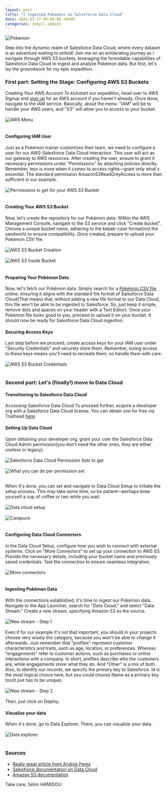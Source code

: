 ```yaml
---
layout: post
title: "I ingested Pokemons on Salesforce Data Cloud"
date: 2024-03-17 09:00:00 +0300
categories: jekyll update
---
```


![Pokemon](/Images/data_cloud_pokemon_first_image.jpg)

Step into the dynamic realm of Salesforce Data Cloud, where every dataset is an adventure waiting to unfold! Join me on an exhilarating journey as I navigate through AWS S3 buckets, leveraging the formidable capabilities of Salesforce Data Cloud to ingest and analyze Pokémon data. But first, let's lay the groundwork for my epic expedition.

### First part: Setting the Stage: Configuring AWS S3 Buckets
Creating Your AWS Account
To kickstart our expedition, head over to AWS Signup and [sign up](https://portal.aws.amazon.com/billing/signup#/start/email) for an AWS account if you haven't already. Once done, navigate to the IAM service. Basically, about the menu: "IAM" will be to handle your AWS users, and "S3" will allow you to access to your bucket. 
<br/><br/>
![AWS Menu](/Images/data_cloud_aws_menu.jpg)
<br/><br/>
#### Configuring IAM User
Just as a Pokémon trainer customizes their team, we need to configure a user for our AWS-Salesforce Data Cloud interaction. This user will act as our gateway to AWS resources. After creating the user, ensure to grant it necessary permissions under "Permissions" by attaching policies directly. Remember, less is more when it comes to access rights—grant only what's essential. The standard permission AmazonS3ReadOnlyAccess is more than sufficient in our example.
<br/><br/>
![Permissions to get for your AWS S3 Bucket](/Images/data_cloud_aws_permission.jpg)
<br/><br/>
#### Creating Your AWS S3 Bucket
Now, let's create the repository for our Pokémon data. Within the AWS Management Console, navigate to the S3 service and click "Create bucket". Choose a unique bucket name, adhering to the kebab-case format(not the sandwich) to ensure compatibility. Once created, prepare to upload your Pokémon CSV file.
<br/><br/>
![AWS S3 Bucket Creation](/Images/data_cloud_aws_create_bucket.jpg)
<br/><br/>
![AWS S3 Inside Bucket](/Images/data_cloud_aws_inside_bucket.jpg)
<br/><br/>

#### Preparing Your Pokémon Data
Now, let's fetch our Pokémon data. Simply search for a [Pokémon CSV file](https://gist.github.com/armgilles/194bcff35001e7eb53a2a8b441e8b2c6) online, ensuring it aligns with the standard file format of Salesforce Data Cloud(That means that, without adding a new file format to our Data Cloud, this file won't be able to be ingested to Salesforce. So, just keep it simple, remove dots and spaces on your header with a Text Editor). Once your Pokemon file looks good to you, proceed to upload it on your bucket. It should now be ready for Salesforce Data Cloud ingestion.

#### Securing Access Keys
Last step before we proceed, create access keys for your IAM user under "Security Credentials" and securely store them. Remember, losing access to these keys means you'll need to recreate them, so handle them with care.
<br/><br/>
![AWS S3 Bucket Credentials](/Images/data_cloud_aws_credentials.jpg)
<br/><br/>
### Second part: Let's (finally!) move to Data Cloud

#### Transitioning to Salesforce Data Cloud
Accessing Salesforce Data Cloud
To proceed further, acquire a developer org with a Salesforce Data Cloud license. You can obtain one for free via Trailhead [here](https://trailhead.salesforce.com/content/learn/projects/create-a-data-stream-in-data-cloud/get-started-with-a-data-cloud-developer-edition).

#### Setting Up Data Cloud
Upon obtaining your developer org, grant your user the Salesforce Data Cloud Admin permission(you don't need the other ones, they are either useless or legacy). 
<br/><br/>
![Salesforce Data Cloud Permission Sets to get](/Images/data_cloud_permission_set.jpg)
<br/><br/>
![What you can do per permission set](/Images/data_cloud_list_permission_sets_documentation.jpg)
<br/><br/>

When it's done, you can set and navigate to Data Cloud Setup to initiate the setup process. This may take some time, so be patient—perhaps brew yourself a cup of coffee or two while you wait.
<br/><br/>
![Data cloud setup](/Images/data_cloud_setup_data_cloud.jpg)
<br/><br/>
![Carapuce](/Images/data_cloud_carapuce.jpg)
<br/><br/>

#### Configuring Data Cloud Connectors
In the Data Cloud Setup, configure how you wish to connect with external systems. Click on "More Connectors" to set up your connection to AWS S3. Provide the necessary details, including your bucket name and previously saved credentials. Test the connection to ensure seamless integration.
<br/><br/>
![More connectors](/Images/data_cloud_connector_creation.jpg)
<br/><br/>
#### Ingesting Pokémon Data
With the connections established, it's time to ingest our Pokémon data. Navigate to the App Launcher, search for "Data Cloud," and select "Data Stream." Create a new stream, specifying Amazon S3 as the source. 
<br/><br/>
![New stream - Step 1](/Images/data_cloud_new_data_stream_step1.jpg)
<br/><br/>
Even if for our example it's not that important, you should in your projects choose very wisely the category, because you won't be able to change it afterwards.
Just remember that "profiles" represent customer characteristics and traits, such as age, location, or preferences. Whereas "engagements" refer to customer actions, such as purchases or online interactions with a company. In short, profiles describe who the customers are, while engagements show what they do. And "Other" is a mix of both.
Also, to identify our records, we specify the primary key to Salesforce. Id is the most logical choice here, but you could choose Name as a primary key too(it just has to be unique).
<br/><br/>
![New stream - Step 2](/Images/data_cloud_new_stream_step2.jpg)
<br/><br/>
Then, just click on Deploy.

#### Visualize your data
When it's done, go to Data Explorer. There, you can visualize your data.
<br/><br/>
![Data explorer](/Images/data_cloud_data_explorer.jpg)
<br/><br/>

### Sources
<ul>
<li><a href="https://www.linkedin.com/pulse/preparing-csv-files-aws-s3-ingest-data-loader-andres-perez-eltoroit--w6wcc">Really great article from Andres Peres</a></li>
<li><a href="https://help.salesforce.com/s/articleView?id=sf.c360_a_userpermissions.htm&type=5">Salesforce documentation on Data Cloud</a></li>
<li><a href="https://docs.aws.amazon.com/AmazonS3/latest/userguide/GetStartedWithS3.html">Amazon S3 documentation</a></li>
</ul>

Take care,
Sélim HAMIDOU







